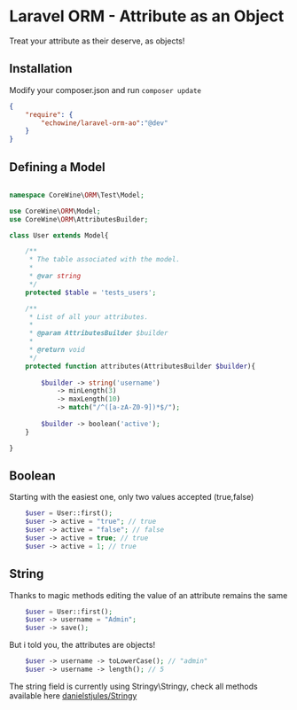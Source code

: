 Laravel ORM - Attribute as an Object
=====
Treat your attribute as their deserve, as objects!

Installation
------------
Modify your composer.json and run `composer update`

``` json
{
    "require": {
        "echowine/laravel-orm-ao":"@dev"
    }
}
```

Defining a Model
------------


```php

namespace CoreWine\ORM\Test\Model;

use CoreWine\ORM\Model;
use CoreWine\ORM\AttributesBuilder;

class User extends Model{

    /**
     * The table associated with the model.
     *
     * @var string
     */
    protected $table = 'tests_users';

    /**
     * List of all your attributes.
     *
     * @param AttributesBuilder $builder
     *
     * @return void
     */
    protected function attributes(AttributesBuilder $builder){
    	
    	$builder -> string('username')
    		-> minLength(3)
    		-> maxLength(10)
    		-> match("/^([a-zA-Z0-9])*$/");
            
    	$builder -> boolean('active');
    }

}

```
Boolean
------------
Starting with the easiest one, only two values accepted (true,false) 

```php
    $user = User::first();
    $user -> active = "true"; // true
    $user -> active = "false"; // false
    $user -> active = true; // true
    $user -> active = 1; // true
```

String
------------
Thanks to magic methods editing the value of an attribute remains the same 

```php
    $user = User::first();
    $user -> username = "Admin";
    $user -> save();
```

But i told you, the attributes are objects!

```php
    $user -> username -> toLowerCase(); // "admin"
    $user -> username -> length(); // 5
```

The string field is currently using Stringy\Stringy, check all methods available here [danielstjules/Stringy][stringy]


[stringy]:  https://github.com/danielstjules/Stringy
